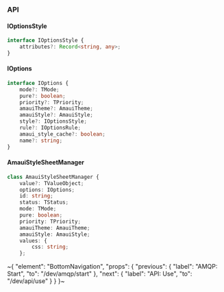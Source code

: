 

### API

#### IOptionsStyle

```ts
interface IOptionsStyle {
    attributes?: Record<string, any>;
}
```

#### IOptions

```ts
interface IOptions {
    mode?: TMode;
    pure?: boolean;
    priority?: TPriority;
    amauiTheme?: AmauiTheme;
    amauiStyle?: AmauiStyle;
    style?: IOptionsStyle;
    rule?: IOptionsRule;
    amaui_style_cache?: boolean;
    name?: string;
}
```

#### AmauiStyleSheetManager

```ts
class AmauiStyleSheetManager {
    value?: TValueObject;
    options: IOptions;
    id: string;
    status: TStatus;
    mode: TMode;
    pure: boolean;
    priority: TPriority;
    amauiTheme: AmauiTheme;
    amauiStyle: AmauiStyle;
    values: {
        css: string;
    };
```

~{
  "element": "BottomNavigation",
  "props": {
    "previous": {
      "label": "AMQP: Start",
      "to": "/dev/amqp/start"
    },
    "next": {
      "label": "API: Use",
      "to": "/dev/api/use"
    }
  }
}~
